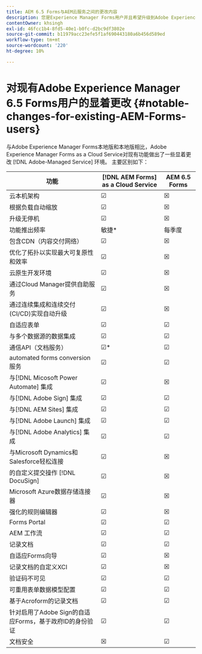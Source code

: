 ```yaml
---
title: AEM 6.5 Forms与AEM云服务之间的更改内容
description: 您是Experience Manager Forms用户并且希望升级到Adobe Experience Manager Formsas a Cloud Service吗？ 了解在升级或迁移到Cloud Service之前最显着的更改。
contentOwner: khsingh
exl-id: 46fcc1b4-8fd5-40e1-b0fc-d2bc9df3802e
source-git-commit: b11979acc23efe5f1af690443180a6b456d589ed
workflow-type: tm+mt
source-wordcount: '220'
ht-degree: 10%

---
```


# 对现有Adobe Experience Manager 6.5 Forms用户的显着更改  {#notable-changes-for-existing-AEM-Forms-users}

与Adobe Experience Manager Forms本地版和本地版相比，Adobe Experience Manager Forms as a Cloud Service对现有功能做出了一些显着更改 [!DNL Adobe-Managed Service] 环境。 主要区别如下：

| 功能 | [!DNL AEM Forms] as a Cloud Service | AEM 6.5 Forms |
|---|---|---|
| 云本机架构 | ☑ | ☒ |
| 根据负载自动缩放 | ☑ | ☒ |
| 升级无停机 | ☑ | ☒ |
| 功能推出频率 | 敏捷* | 每季度 |
| 包含CDN（内容交付网络） | ☑ | ☒ |
| 优化了拓扑以实现最大可复原性和效率 | ☑ | ☒ |
| 云原生开发环境 | ☑ | ☒ |
| 通过Cloud Manager提供自助服务 | ☑ | ☒ |
| 通过连续集成和连续交付(CI/CD)实现自动升级 | ☑ | ☒ |
| 自适应表单 | ☑ | ☑ |
| 与多个数据源的数据集成 | ☑ | ☑ |
| 通信API（文档服务） | ☑* | ☑ |
| automated forms conversion服务 | ☑ | ☑ |
| 与[!DNL Micosoft Power Automate] 集成  | ☑ | ☒ |
| 与[!DNL Adobe Sign] 集成  | ☑ | ☑ |
| 与[!DNL AEM Sites] 集成  | ☑ | ☑ |
| 与[!DNL Adobe Launch] 集成  | ☑ | ☑ |
| 与[!DNL Adobe Analytics] 集成  | ☑ | ☑ |
| 与Microsoft Dynamics和Salesforce轻松连接 | ☑ | ☒ |
| 的自定义提交操作 [!DNL DocuSign] | ☑ | ☒ |
| Microsoft Azure数据存储连接器 | ☑ | ☒ |
| 强化的规则编辑器 | ☑ | ☒ |
| Forms Portal | ☑ | ☑ |
| AEM 工作流 | ☑ | ☑ |
| 记录文档 | ☑ | ☑ |
| 自适应Forms向导 | ☑ | ☒ |
| 记录文档的自定义XCI | ☑ | ☒ |
| 验证码不可见 | ☑ | ☑ |
| 可重用表单数据模型配置 | ☑ | ☑ |
| 基于Acroform的记录文档 | ☑ | ☑ |
| 针对启用了Adobe Sign的自适应Forms，基于政府ID的身份验证 | ☑ | ☑ |
| 文档安全 | ☒ | ☑ |

